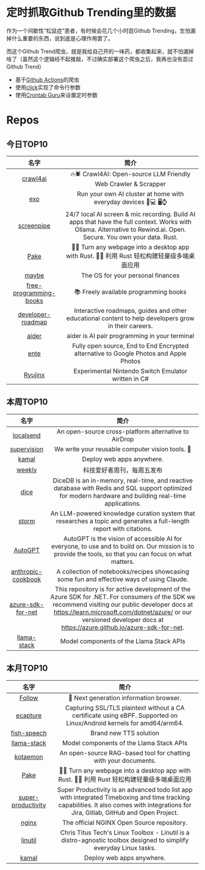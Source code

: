 # 定时抓取Github Trending里的数据

作为一个间歇性“松鼠症”患者，有时候会花几个小时逛Github Trending，生怕漏掉什么重要的东西，说到底是心理作用罢了。

而这个Github Trend爬虫，就是我给自己开的一味药，都收集起来，就不怕漏掉啥了（虽然这个逻辑经不起推敲，不过确实部署这个爬虫之后，我再也没有逛过Github Trend）

* 基于[Github Actions](https://docs.github.com/en/actions)的爬虫
* 使用[click](https://github.com/pallets/click)实现了命令行参数
* 使用[Crontab Guru](https://crontab.guru/)来设置定时参数

# Repos
## 今日TOP10 
<!-- START OF DAILY_TOP10_REPOS -->
| 名字 | 简介 |
| :----: | :----: |
| [crawl4ai](https://github.com/unclecode/crawl4ai) | 🔥🕷️ Crawl4AI: Open-source LLM Friendly Web Crawler & Scrapper |
| [exo](https://github.com/exo-explore/exo) | Run your own AI cluster at home with everyday devices 📱💻 🖥️⌚ |
| [screenpipe](https://github.com/mediar-ai/screenpipe) | 24/7 local AI screen & mic recording. Build AI apps that have the full context. Works with Ollama. Alternative to Rewind.ai. Open. Secure. You own your data. Rust. |
| [Pake](https://github.com/tw93/Pake) | 🤱🏻 Turn any webpage into a desktop app with Rust. 🤱🏻 利用 Rust 轻松构建轻量级多端桌面应用 |
| [maybe](https://github.com/maybe-finance/maybe) | The OS for your personal finances |
| [free-programming-books](https://github.com/EbookFoundation/free-programming-books) | 📚 Freely available programming books |
| [developer-roadmap](https://github.com/kamranahmedse/developer-roadmap) | Interactive roadmaps, guides and other educational content to help developers grow in their careers. |
| [aider](https://github.com/paul-gauthier/aider) | aider is AI pair programming in your terminal |
| [ente](https://github.com/ente-io/ente) | Fully open source, End to End Encrypted alternative to Google Photos and Apple Photos |
| [Ryujinx](https://github.com/Ryujinx/Ryujinx) | Experimental Nintendo Switch Emulator written in C# |
<!-- END OF DAILY_TOP10_REPOS -->

## 本周TOP10
<!-- START OF WEEKLY_TOP10_REPOS -->
| 名字 | 简介 |
| :----: | :----: |
| [localsend](https://github.com/localsend/localsend) | An open-source cross-platform alternative to AirDrop |
| [supervision](https://github.com/roboflow/supervision) | We write your reusable computer vision tools. 💜 |
| [kamal](https://github.com/basecamp/kamal) | Deploy web apps anywhere. |
| [weekly](https://github.com/ruanyf/weekly) | 科技爱好者周刊，每周五发布 |
| [dice](https://github.com/DiceDB/dice) | DiceDB is an in-memory, real-time, and reactive database with Redis and SQL support optimized for modern hardware and building real-time applications. |
| [storm](https://github.com/stanford-oval/storm) | An LLM-powered knowledge curation system that researches a topic and generates a full-length report with citations. |
| [AutoGPT](https://github.com/Significant-Gravitas/AutoGPT) | AutoGPT is the vision of accessible AI for everyone, to use and to build on. Our mission is to provide the tools, so that you can focus on what matters. |
| [anthropic-cookbook](https://github.com/anthropics/anthropic-cookbook) | A collection of notebooks/recipes showcasing some fun and effective ways of using Claude. |
| [azure-sdk-for-net](https://github.com/Azure/azure-sdk-for-net) | This repository is for active development of the Azure SDK for .NET. For consumers of the SDK we recommend visiting our public developer docs at https://learn.microsoft.com/dotnet/azure/ or our versioned developer docs at https://azure.github.io/azure-sdk-for-net. |
| [llama-stack](https://github.com/meta-llama/llama-stack) | Model components of the Llama Stack APIs |
<!-- END OF WEEKLY_TOP10_REPOS -->

## 本月TOP10
<!-- START OF MONTHLY_TOP10_REPOS -->
| 名字 | 简介 |
| :----: | :----: |
| [Follow](https://github.com/RSSNext/Follow) | 🧡 Next generation information browser. |
| [ecapture](https://github.com/gojue/ecapture) | Capturing SSL/TLS plaintext without a CA certificate using eBPF. Supported on Linux/Android kernels for amd64/arm64. |
| [fish-speech](https://github.com/fishaudio/fish-speech) | Brand new TTS solution |
| [llama-stack](https://github.com/meta-llama/llama-stack) | Model components of the Llama Stack APIs |
| [kotaemon](https://github.com/Cinnamon/kotaemon) | An open-source RAG-based tool for chatting with your documents. |
| [Pake](https://github.com/tw93/Pake) | 🤱🏻 Turn any webpage into a desktop app with Rust. 🤱🏻 利用 Rust 轻松构建轻量级多端桌面应用 |
| [super-productivity](https://github.com/johannesjo/super-productivity) | Super Productivity is an advanced todo list app with integrated Timeboxing and time tracking capabilities. It also comes with integrations for Jira, Gitlab, GitHub and Open Project. |
| [nginx](https://github.com/nginx/nginx) | The official NGINX Open Source repository. |
| [linutil](https://github.com/ChrisTitusTech/linutil) | Chris Titus Tech's Linux Toolbox - Linutil is a distro-agnostic toolbox designed to simplify everyday Linux tasks. |
| [kamal](https://github.com/basecamp/kamal) | Deploy web apps anywhere. |
<!-- END OF MONTHLY_TOP10_REPOS -->
